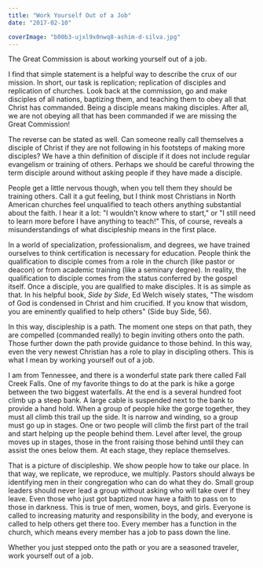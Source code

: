 ```yaml
---
title: "Work Yourself Out of a Job"
date: "2017-02-10"

coverImage: "b00b3-ujxl9x0nwq8-ashim-d-silva.jpg"
---
```


The Great Commission is about working yourself out of a job.

I find that simple statement is a helpful way to describe the crux of our mission. In short, our task is replication; replication of disciples and replication of churches. Look back at the commission, go and make disciples of all nations, baptizing them, and teaching them to obey all that Christ has commanded. Being a disciple means making disciples. After all, we are not obeying all that has been commanded if we are missing the Great Commission!

The reverse can be stated as well. Can someone really call themselves a disciple of Christ if they are not following in his footsteps of making more disciples? We have a thin definition of disciple if it does not include regular evangelism or training of others. Perhaps we should be careful throwing the term disciple around without asking people if they have made a disciple.

People get a little nervous though, when you tell them they should be training others. Call it a gut feeling, but I think most Christians in North American churches feel unqualified to teach others anything substantial about the faith. I hear it a lot: "I wouldn't know where to start," or "I still need to learn more before I have anything to teach!" This, of course, reveals a misunderstandings of what discipleship means in the first place.

In a world of specialization, professionalism, and degrees, we have trained ourselves to think certification is necessary for education. People think the qualification to disciple comes from a role in the church (like pastor or deacon) or from academic training (like a seminary degree). In reality, the qualification to disciple comes from the status conferred by the gospel itself. Once a disciple, you are qualified to make disciples. It is as simple as that. In his helpful book, _Side by Side_, Ed Welch wisely states, "The wisdom of God is condensed in Christ and him crucified. If you know that wisdom, you are eminently qualified to help others" (Side buy Side, 56).

In this way, discipleship is a path. The moment one steps on that path, they are compelled (commanded really) to begin inviting others onto the path. Those further down the path provide guidance to those behind. In this way, even the very newest Christian has a role to play in discipling others. This is what I mean by working yourself out of a job.

I am from Tennessee, and there is a wonderful state park there called Fall Creek Falls. One of my favorite things to do at the park is hike a gorge between the two biggest waterfalls. At the end is a several hundred foot climb up a steep bank. A large cable is suspended next to the bank to provide a hand hold. When a group of people hike the gorge together, they must all climb this trail up the side. It is narrow and winding, so a group must go up in stages. One or two people will climb the first part of the trail and start helping up the people behind them. Level after level, the group moves up in stages, those in the front raising those behind until they can assist the ones below them. At each stage, they replace themselves.

That is a picture of discipleship. We show people how to take our place. In that way, we replicate, we reproduce, we multiply. Pastors should always be identifying men in their congregation who can do what they do. Small group leaders should never lead a group without asking who will take over if they leave. Even those who just got baptized now have a faith to pass on to those in darkness. This is true of men, women, boys, and girls. Everyone is called to increasing maturity and responsibility in the body, and everyone is called to help others get there too. Every member has a function in the church, which means every member has a job to pass down the line.

Whether you just stepped onto the path or you are a seasoned traveler, work yourself out of a job.
